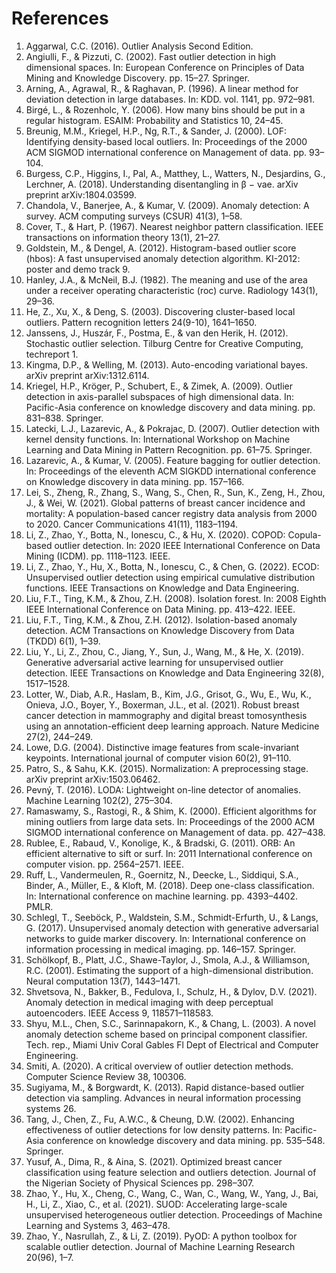 # References

1. Aggarwal, C.C. (2016). Outlier Analysis Second Edition.
2. Angiulli, F., & Pizzuti, C. (2002). Fast outlier detection in high dimensional spaces. In: European Conference on Principles of Data Mining and Knowledge Discovery. pp. 15–27. Springer.
3. Arning, A., Agrawal, R., & Raghavan, P. (1996). A linear method for deviation detection in large databases. In: KDD. vol. 1141, pp. 972–981.
4. Birgé, L., & Rozenholc, Y. (2006). How many bins should be put in a regular histogram. ESAIM: Probability and Statistics 10, 24–45.
5. Breunig, M.M., Kriegel, H.P., Ng, R.T., & Sander, J. (2000). LOF: Identifying density-based local outliers. In: Proceedings of the 2000 ACM SIGMOD international conference on Management of data. pp. 93–104.
6. Burgess, C.P., Higgins, I., Pal, A., Matthey, L., Watters, N., Desjardins, G., Lerchner, A. (2018). Understanding disentangling in β − vae. arXiv preprint arXiv:1804.03599.
7. Chandola, V., Banerjee, A., & Kumar, V. (2009). Anomaly detection: A survey. ACM computing surveys (CSUR) 41(3), 1–58.
8. Cover, T., & Hart, P. (1967). Nearest neighbor pattern classification. IEEE transactions on information theory 13(1), 21–27.
9. Goldstein, M., & Dengel, A. (2012). Histogram-based outlier score (hbos): A fast unsupervised anomaly detection algorithm. KI-2012: poster and demo track 9.
10. Hanley, J.A., & McNeil, B.J. (1982). The meaning and use of the area under a receiver operating characteristic (roc) curve. Radiology 143(1), 29–36.
11. He, Z., Xu, X., & Deng, S. (2003). Discovering cluster-based local outliers. Pattern recognition letters 24(9-10), 1641–1650.
12. Janssens, J., Huszár, F., Postma, E., & van den Herik, H. (2012). Stochastic outlier selection. Tilburg Centre for Creative Computing, techreport 1.
13. Kingma, D.P., & Welling, M. (2013). Auto-encoding variational bayes. arXiv preprint arXiv:1312.6114.
14. Kriegel, H.P., Kröger, P., Schubert, E., & Zimek, A. (2009). Outlier detection in axis-parallel subspaces of high dimensional data. In: Pacific-Asia conference on knowledge discovery and data mining. pp. 831–838. Springer.
15. Latecki, L.J., Lazarevic, A., & Pokrajac, D. (2007). Outlier detection with kernel density functions. In: International Workshop on Machine Learning and Data Mining in Pattern Recognition. pp. 61–75. Springer.
16. Lazarevic, A., & Kumar, V. (2005). Feature bagging for outlier detection. In: Proceedings of the eleventh ACM SIGKDD international conference on Knowledge discovery in data mining. pp. 157–166.
17. Lei, S., Zheng, R., Zhang, S., Wang, S., Chen, R., Sun, K., Zeng, H., Zhou, J., & Wei, W. (2021). Global patterns of breast cancer incidence and mortality: A population-based cancer registry data analysis from 2000 to 2020. Cancer Communications 41(11), 1183–1194.
18. Li, Z., Zhao, Y., Botta, N., Ionescu, C., & Hu, X. (2020). COPOD: Copula-based outlier detection. In: 2020 IEEE International Conference on Data Mining (ICDM). pp. 1118–1123. IEEE.
19. Li, Z., Zhao, Y., Hu, X., Botta, N., Ionescu, C., & Chen, G. (2022). ECOD: Unsupervised outlier detection using empirical cumulative distribution functions. IEEE Transactions on Knowledge and Data Engineering.
20. Liu, F.T., Ting, K.M., & Zhou, Z.H. (2008). Isolation forest. In: 2008 Eighth IEEE International Conference on Data Mining. pp. 413–422. IEEE.
21. Liu, F.T., Ting, K.M., & Zhou, Z.H. (2012). Isolation-based anomaly detection. ACM Transactions on Knowledge Discovery from Data (TKDD) 6(1), 1–39.
22. Liu, Y., Li, Z., Zhou, C., Jiang, Y., Sun, J., Wang, M., & He, X. (2019). Generative adversarial active learning for unsupervised outlier detection. IEEE Transactions on Knowledge and Data Engineering 32(8), 1517–1528.
23. Lotter, W., Diab, A.R., Haslam, B., Kim, J.G., Grisot, G., Wu, E., Wu, K., Onieva, J.O., Boyer, Y., Boxerman, J.L., et al. (2021). Robust breast cancer detection in mammography and digital breast tomosynthesis using an annotation-efficient deep learning approach. Nature Medicine 27(2), 244–249.
24. Lowe, D.G. (2004). Distinctive image features from scale-invariant keypoints. International journal of computer vision 60(2), 91–110.
25. Patro, S., & Sahu, K.K. (2015). Normalization: A preprocessing stage. arXiv preprint arXiv:1503.06462.
26. Pevný, T. (2016). LODA: Lightweight on-line detector of anomalies. Machine Learning 102(2), 275–304.
27. Ramaswamy, S., Rastogi, R., & Shim, K. (2000). Efficient algorithms for mining outliers from large data sets. In: Proceedings of the 2000 ACM SIGMOD international conference on Management of data. pp. 427–438.
28. Rublee, E., Rabaud, V., Konolige, K., & Bradski, G. (2011). ORB: An efficient alternative to sift or surf. In: 2011 International conference on computer vision. pp. 2564–2571. IEEE.
29. Ruff, L., Vandermeulen, R., Goernitz, N., Deecke, L., Siddiqui, S.A., Binder, A., Müller, E., & Kloft, M. (2018). Deep one-class classification. In: International conference on machine learning. pp. 4393–4402. PMLR.
30. Schlegl, T., Seeböck, P., Waldstein, S.M., Schmidt-Erfurth, U., & Langs, G. (2017). Unsupervised anomaly detection with generative adversarial networks to guide marker discovery. In: International conference on information processing in medical imaging. pp. 146–157. Springer.
31. Schölkopf, B., Platt, J.C., Shawe-Taylor, J., Smola, A.J., & Williamson, R.C. (2001). Estimating the support of a high-dimensional distribution. Neural computation 13(7), 1443–1471.
32. Shvetsova, N., Bakker, B., Fedulova, I., Schulz, H., & Dylov, D.V. (2021). Anomaly detection in medical imaging with deep perceptual autoencoders. IEEE Access 9, 118571–118583.
33. Shyu, M.L., Chen, S.C., Sarinnapakorn, K., & Chang, L. (2003). A novel anomaly detection scheme based on principal component classifier. Tech. rep., Miami Univ Coral Gables Fl Dept of Electrical and Computer Engineering.
34. Smiti, A. (2020). A critical overview of outlier detection methods. Computer Science Review 38, 100306.
35. Sugiyama, M., & Borgwardt, K. (2013). Rapid distance-based outlier detection via sampling. Advances in neural information processing systems 26.
36. Tang, J., Chen, Z., Fu, A.W.C., & Cheung, D.W. (2002). Enhancing effectiveness of outlier detections for low density patterns. In: Pacific-Asia conference on knowledge discovery and data mining. pp. 535–548. Springer.
37. Yusuf, A., Dima, R., & Aina, S. (2021). Optimized breast cancer classification using feature selection and outliers detection. Journal of the Nigerian Society of Physical Sciences pp. 298–307.
38. Zhao, Y., Hu, X., Cheng, C., Wang, C., Wan, C., Wang, W., Yang, J., Bai, H., Li, Z., Xiao, C., et al. (2021). SUOD: Accelerating large-scale unsupervised heterogeneous outlier detection. Proceedings of Machine Learning and Systems 3, 463–478.
39. Zhao, Y., Nasrullah, Z., & Li, Z. (2019). PyOD: A python toolbox for scalable outlier detection. Journal of Machine Learning Research 20(96), 1–7.

